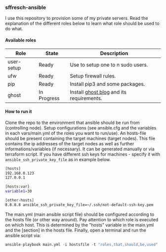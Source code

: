 ### sffresch-ansible
I use this repository to provision some of my private servers.
Read the explanation of the different roles below to learn what role should be used to do what.

#### Available roles

| Role | State | Description |
| ---- | ---- | ---- |
| user-setup | Ready | Use to setup one to n sudo users. |
| ufw | Ready | Setup firewall rules. |
| pip | Ready | Install pip3 and some packages. |
| ghost | In Progress | Install [ghost blog](https://ghost.org/) and its requirements.|

#### How to run it
Clone the repo to the environment that ansible should be run from (controlling node).
Setup configurations (see ansible.cfg and the variables in each vars/main.yml of the roles you want to run/use).
An hosts-file should be present containing the target machines (target nodes). 
This file contains the ip addresses of the target nodes as well as further informations/variables (if necessary). 
It can be generated manually or via terraform script. 
If you have different ssh keys for machines - specify it with `ansible_ssh_private_key_file` as in example below.

```sh
[hosts]
192.168.0.123
127.0.0.1

[hosts:var]
variable1=30

[other-hosts]
8.8.8.8 ansible_ssh_private_key_file=~/.ssh/not-default-ssh-key.pem
```

The main.yml (main ansible script file) should be configured according to the hosts file (or other way around). 
Pay attention to which role is executed on which host. 
This is determined by the "hosts" variable in the main.yml and the [section] in the hosts file.
Finally, open a terminal and run the ansible script via:

```python
ansible-playbook main.yml -i hostsfile -t "roles,that,should,be,used"
```